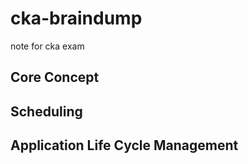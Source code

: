 # cka-braindump
note for cka exam

## Core Concept
## Scheduling
## Application Life Cycle Management
